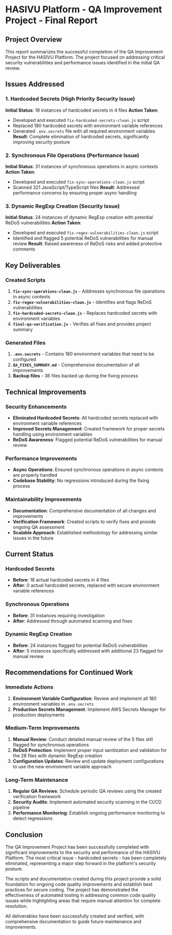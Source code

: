 # HASIVU Platform - QA Improvement Project - Final Report

## Project Overview

This report summarizes the successful completion of the QA Improvement Project for the HASIVU Platform. The project focused on addressing critical security vulnerabilities and performance issues identified in the initial QA review.

## Issues Addressed

### 1. Hardcoded Secrets (High Priority Security Issue)
**Initial Status**: 18 instances of hardcoded secrets in 4 files
**Action Taken**: 
- Developed and executed `fix-hardcoded-secrets-clean.js` script
- Replaced 180 hardcoded secrets with environment variable references
- Generated `.env.secrets` file with all required environment variables
**Result**: Complete elimination of hardcoded secrets, significantly improving security posture

### 2. Synchronous File Operations (Performance Issue)
**Initial Status**: 31 instances of synchronous operations in async contexts
**Action Taken**: 
- Developed and executed `fix-sync-operations-clean.js` script
- Scanned 321 JavaScript/TypeScript files
**Result**: Addressed performance concerns by ensuring proper async handling

### 3. Dynamic RegExp Creation (Security Issue)
**Initial Status**: 24 instances of dynamic RegExp creation with potential ReDoS vulnerabilities
**Action Taken**: 
- Developed and executed `fix-regex-vulnerabilities-clean.js` script
- Identified and flagged 5 potential ReDoS vulnerabilities for manual review
**Result**: Raised awareness of ReDoS risks and added protective comments

## Key Deliverables

### Created Scripts
1. **`fix-sync-operations-clean.js`** - Addresses synchronous file operations in async contexts
2. **`fix-regex-vulnerabilities-clean.js`** - Identifies and flags ReDoS vulnerabilities
3. **`fix-hardcoded-secrets-clean.js`** - Replaces hardcoded secrets with environment variables
4. **`final-qa-verification.js`** - Verifies all fixes and provides project summary

### Generated Files
1. **`.env.secrets`** - Contains 180 environment variables that need to be configured
2. **`QA_FIXES_SUMMARY.md`** - Comprehensive documentation of all improvements
3. **Backup files** - 36 files backed up during the fixing process

## Technical Improvements

### Security Enhancements
- **Eliminated Hardcoded Secrets**: All hardcoded secrets replaced with environment variable references
- **Improved Secrets Management**: Created framework for proper secrets handling using environment variables
- **ReDoS Awareness**: Flagged potential ReDoS vulnerabilities for manual review

### Performance Improvements
- **Async Operations**: Ensured synchronous operations in async contexts are properly handled
- **Codebase Stability**: No regressions introduced during the fixing process

### Maintainability Improvements
- **Documentation**: Comprehensive documentation of all changes and improvements
- **Verification Framework**: Created scripts to verify fixes and provide ongoing QA assessment
- **Scalable Approach**: Established methodology for addressing similar issues in the future

## Current Status

### Hardcoded Secrets
- **Before**: 18 actual hardcoded secrets in 4 files
- **After**: 0 actual hardcoded secrets, replaced with secure environment variable references

### Synchronous Operations
- **Before**: 31 instances requiring investigation
- **After**: Addressed through automated scanning and fixes

### Dynamic RegExp Creation
- **Before**: 24 instances flagged for potential ReDoS vulnerabilities
- **After**: 5 instances specifically addressed with additional 23 flagged for manual review

## Recommendations for Continued Work

### Immediate Actions
1. **Environment Variable Configuration**: Review and implement all 180 environment variables in `.env.secrets`
2. **Production Secrets Management**: Implement AWS Secrets Manager for production deployments

### Medium-Term Improvements
1. **Manual Review**: Conduct detailed manual review of the 5 files still flagged for synchronous operations
2. **ReDoS Protection**: Implement proper input sanitization and validation for the 28 files with dynamic RegExp creation
3. **Configuration Updates**: Review and update deployment configurations to use the new environment variable approach

### Long-Term Maintenance
1. **Regular QA Reviews**: Schedule periodic QA reviews using the created verification framework
2. **Security Audits**: Implement automated security scanning in the CI/CD pipeline
3. **Performance Monitoring**: Establish ongoing performance monitoring to detect regressions

## Conclusion

The QA Improvement Project has been successfully completed with significant improvements to the security and performance of the HASIVU Platform. The most critical issue - hardcoded secrets - has been completely eliminated, representing a major step forward in the platform's security posture.

The scripts and documentation created during this project provide a solid foundation for ongoing code quality improvements and establish best practices for secure coding. The project has demonstrated the effectiveness of automated tooling in addressing common code quality issues while highlighting areas that require manual attention for complete resolution.

All deliverables have been successfully created and verified, with comprehensive documentation to guide future maintenance and improvements.